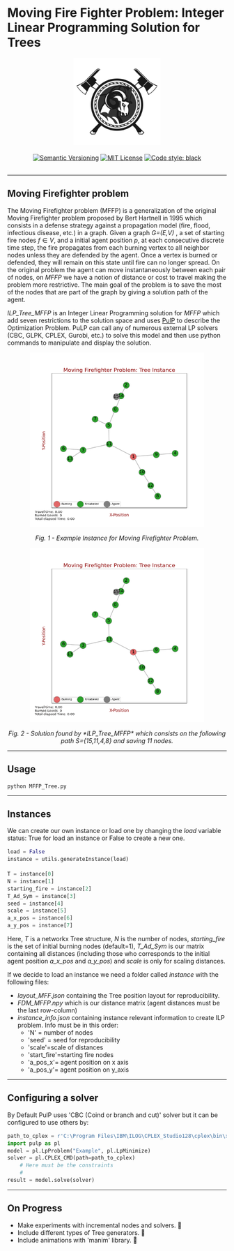 # Moving Fire Fighter Problem: Integer Linear Programming Solution for Trees

<p align="center">
    <a href="images/logo_MFFP.png"><img src="images/logo_MFFP.png" width="200"></a>
    <br />
    <br />
    <a href="https://semver.org/"><img src="https://img.shields.io/badge/version-1.0.0-blue" alt="Semantic Versioning"></a>
    <a href="http://choosealicense.com/licenses/mit/"><img src="https://img.shields.io/badge/license-MIT-red.svg?style=flat" alt="MIT License"></a>
    <a href="https://github.com/psf/black"><img src="https://img.shields.io/badge/code%20style-black-000000.svg" alt="Code style: black"></a>   
    <br />
    <br />
</p>

---
## Moving Firefighter problem

The Moving Firefighter problem (MFFP) is a generalization of the original Moving Firefighter problem proposed by Bert Hartnell in 1995 which 
consists in a defense strategy against a propagation model (fire, flood, infectious disease, etc.) in a graph.
Given a graph *G=(E,V)* , a set of starting fire nodes $f \in V$, and a initial agent position *p*, at each consecutive discrete time step, 
the fire propagates from each burning vertex to all neighbor nodes unless they are defended by the agent. Once a vertex is burned or defended, they will
remain on this state until fire can no longer spread. On the original problem the agent can move instantaneously between each pair of nodes, on *MFFP*
we have a notion of distance or cost to travel making the problem more restrictive. The main goal of the problem is to save the most of the nodes that are part of the graph by giving a solution path of the agent.

*ILP_Tree_MFFP* is an Integer Linear Programming solution for *MFFP* which add seven restrictions to the solution space and uses [PulP](https://coin-or.github.io/pulp/) to describe the Optimization Problem. PuLP can call any of numerous external LP solvers (CBC, GLPK, CPLEX, Gurobi, etc.) to solve this model and then use python commands to manipulate and display the solution.


<p align="center">
  <a href="images/frame_0.png"><img src="images/frame_0.png" width="400"></a>
  <p align="center"><em>Fig. 1 - Example Instance for Moving Firefighter Problem.</em></p>  
</p>

<p align="center">
  <a href="images/MFFP_example.gif"><img src="images/MFFP_example.gif" width="400"></a>
  <p align="center"><em>Fig. 2 - Solution found by *ILP_Tree_MFFP* which consists on the following path S={15,11,4,8} and saving 11 nodes.</em></p>  
</p>

---

## Usage

```terminal
python MFFP_Tree.py
```

---

## Instances

We can create our own instance or load one by changing the *load* variable status: True for load an instance or False to create a new one.
```python
load = False
instance = utils.generateInstance(load)

T = instance[0]
N = instance[1]
starting_fire = instance[2]
T_Ad_Sym = instance[3]
seed = instance[4]
scale = instance[5]
a_x_pos = instance[6]
a_y_pos = instance[7]
```
Here, *T* is a networkx Tree structure, *N* is the number of nodes, *starting_fire* is the set of initial burning nodes (default=1), *T_Ad_Sym* is our matrix containing all distances (including those who corresponds to the initial agent position *a_x_pos* and *a_y_pos*) and *scale* is only for scaling distances.

If we decide to load an instance we need a folder called *instance* with the following files:
  - *layout_MFF.json* containing the Tree position layout for reproducibility.
  - *FDM_MFFP.npy* which is our distance matrix (agent distances must be the last row-column)
  - *instance_info.json* containing instance relevant information to create ILP problem. Info must be in this order:
    - 'N' = number of nodes
    - 'seed' = seed for reproducibility
    - 'scale'=scale of distances
    - 'start_fire'=starting fire nodes
    - 'a_pos_x'= agent position on x axis
    - 'a_pos_y'= agent position on y_axis


---
## Configuring a solver

By Default PulP uses 'CBC (Coind or branch and cut)' solver but it can be configured to use others by:

```python
path_to_cplex = r'C:\Program Files\IBM\ILOG\CPLEX_Studio128\cplex\bin\x64_win64\cplex.exe'
import pulp as pl
model = pl.LpProblem("Example", pl.LpMinimize)
solver = pl.CPLEX_CMD(path=path_to_cplex)
    # Here must be the constraints
    #
result = model.solve(solver)
```

---

## On Progress
- Make experiments with incremental nodes and solvers. 🚧
- Include different types of Tree generators. 🚧
- Include animations with 'manim' library. 🚧
